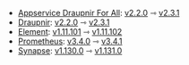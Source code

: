 * [Appservice Draupnir For All](https://github.com/the-draupnir-project/Draupnir): [v2.2.0](https://github.com/the-draupnir-project/Draupnir/releases/tag/v2.2.0) ⇾ [v2.3.1](https://github.com/the-draupnir-project/Draupnir/releases/tag/v2.3.1)
* [Draupnir](https://github.com/the-draupnir-project/Draupnir): [v2.2.0](https://github.com/the-draupnir-project/Draupnir/releases/tag/v2.2.0) ⇾ [v2.3.1](https://github.com/the-draupnir-project/Draupnir/releases/tag/v2.3.1)
* [Element](https://github.com/element-hq/element-web): [v1.11.101](https://github.com/element-hq/element-web/releases/tag/v1.11.101) ⇾ [v1.11.102](https://github.com/element-hq/element-web/releases/tag/v1.11.102)
* [Prometheus](https://github.com/prometheus/prometheus): [v3.4.0](https://github.com/prometheus/prometheus/releases/tag/v3.4.0) ⇾ [v3.4.1](https://github.com/prometheus/prometheus/releases/tag/v3.4.1)
* [Synapse](https://github.com/element-hq/synapse): [v1.130.0](https://github.com/element-hq/synapse/releases/tag/v1.130.0) ⇾ [v1.131.0](https://github.com/element-hq/synapse/releases/tag/v1.131.0)
